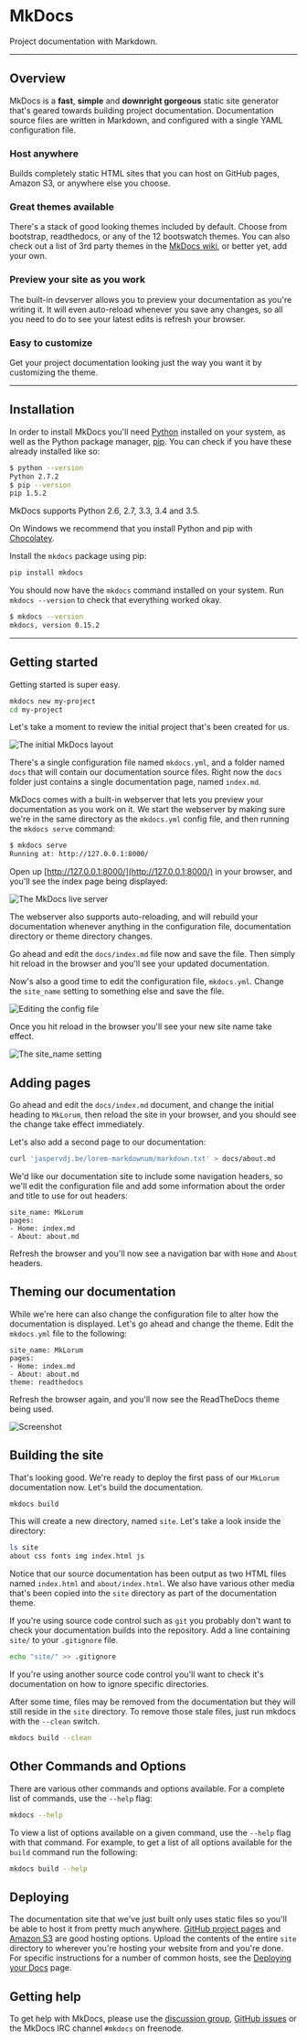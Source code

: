 # MkDocs

Project documentation with&nbsp;Markdown.

---

## Overview

MkDocs is a **fast**, **simple** and **downright gorgeous** static site
generator that's geared towards building project documentation. Documentation
source files are written in Markdown, and configured with a single YAML
configuration file.

### Host anywhere

Builds completely static HTML sites that you can host on GitHub pages, Amazon
S3, or anywhere else you choose.

### Great themes available

There's a stack of good looking themes included by default. Choose from
bootstrap, readthedocs, or any of the 12 bootswatch themes.
You can also check out a list of 3rd party themes in the
[MkDocs wiki](https://github.com/mkdocs/mkdocs/wiki/MkDocs-Themes),
or better yet, add your own.

### Preview your site as you work

The built-in devserver allows you to preview your documentation as you're
writing it. It will even auto-reload whenever you save any changes, so all you
need to do to see your latest edits is refresh your browser.

### Easy to customize

Get your project documentation looking just the way you want it by customizing
the theme.

---

## Installation

In order to install MkDocs you'll need [Python] installed on your system, as
well as the Python package manager, [pip]. You can check if you have these
already installed like so:

```bash
$ python --version
Python 2.7.2
$ pip --version
pip 1.5.2
```

MkDocs supports Python 2.6, 2.7, 3.3, 3.4 and 3.5.

On Windows we recommend that you install Python and pip with [Chocolatey].

Install the `mkdocs` package using pip:

```bash
pip install mkdocs
```

You should now have the `mkdocs` command installed on your system. Run `mkdocs
--version` to check that everything worked okay.

```bash
$ mkdocs --version
mkdocs, version 0.15.2
```

---

## Getting started

Getting started is super easy.

```bash
mkdocs new my-project
cd my-project
```

Let's take a moment to review the initial project that's been created for us.

![The initial MkDocs layout](img/initial-layout.png)

There's a single configuration file named `mkdocs.yml`, and a folder named
`docs` that will contain our documentation source files. Right now the `docs`
folder just contains a single documentation page, named `index.md`.

MkDocs comes with a built-in webserver that lets you preview your documentation
as you work on it. We start the webserver by making sure we're in the same
directory as the `mkdocs.yml` config file, and then running the `mkdocs serve`
command:

```bash
$ mkdocs serve
Running at: http://127.0.0.1:8000/
```

Open up [http://127.0.0.1:8000/](http://127.0.0.1:8000/) in your browser, and
you'll see the index page being displayed:

![The MkDocs live server](img/screenshot.png)

The webserver also supports auto-reloading, and will rebuild your documentation
whenever anything in the configuration file, documentation directory or theme
directory changes.

Go ahead and edit the `docs/index.md` file now and save the file. Then simply
hit reload in the browser and you'll see your updated documentation.

Now's also a good time to edit the configuration file, `mkdocs.yml`. Change the
`site_name` setting to something else and save the file.

![Editing the config file](img/initial-config.png)

Once you hit reload in the browser you'll see your new site name take effect.

![The site_name setting](img/site-name.png)

## Adding pages

Go ahead and edit the `docs/index.md` document, and change the initial heading to
`MkLorum`, then reload the site in your browser, and you should see the change
take effect immediately.

Let's also add a second page to our documentation:

```bash
curl 'jaspervdj.be/lorem-markdownum/markdown.txt' > docs/about.md
```

We'd like our documentation site to include some navigation headers, so we'll
edit the configuration file and add some information about the order and title
to use for out headers:

```no-highlight
site_name: MkLorum
pages:
- Home: index.md
- About: about.md
```

Refresh the browser and you'll now see a navigation bar with `Home` and `About`
headers.

## Theming our documentation

While we're here can also change the configuration file to alter how the
documentation is displayed. Let's go ahead and change the theme. Edit the
`mkdocs.yml` file to the following:

```no-highlight
site_name: MkLorum
pages:
- Home: index.md
- About: about.md
theme: readthedocs
```

Refresh the browser again, and you'll now see the ReadTheDocs theme being used.

![Screenshot](img/readthedocs.png)

## Building the site

That's looking good. We're ready to deploy the first pass of our `MkLorum`
documentation now. Let's build the documentation.

```bash
mkdocs build
```

This will create a new directory, named `site`. Let's take a look inside the
directory:

```bash
ls site
about css fonts img index.html js
```

Notice that our source documentation has been output as two HTML files named
`index.html` and `about/index.html`. We also have various other media that's
been copied into the `site` directory as part of the documentation theme.

If you're using source code control such as `git` you probably don't want to
check your documentation builds into the repository. Add a line containing
`site/` to your `.gitignore` file.

```bash
echo "site/" >> .gitignore
```

If you're using another source code control you'll want to check it's
documentation on how to ignore specific directories.

After some time, files may be removed from the documentation but they will still
reside in the `site` directory. To remove those stale files, just run mkdocs
with the `--clean` switch.

```bash
mkdocs build --clean
```

## Other Commands and Options

There are various other commands and options available. For a complete list of
commands, use the `--help` flag:

```bash
mkdocs --help
```

To view a list of options available on a given command, use the `--help` flag
with that command. For example, to get a list of all options available for the
`build` command run the following:

```bash
mkdocs build --help
```

## Deploying

The documentation site that we've just built only uses static files so you'll be
able to host it from pretty much anywhere. [GitHub project pages] and [Amazon
S3] are good hosting options. Upload the contents of the entire `site` directory
to wherever you're hosting your website from and you're done. For specific
instructions for a number of common hosts, see the [Deploying your Docs] page.

## Getting help

To get help with MkDocs, please use the [discussion group], [GitHub issues] or
the MkDocs IRC channel `#mkdocs` on freenode.

[Amazon S3]: http://docs.aws.amazon.com/AmazonS3/latest/dev/WebsiteHosting.html
[Chocolatey]: https://chocolatey.org/
[discussion group]: https://groups.google.com/forum/#!forum/mkdocs
[GitHub issues]: https://github.com/mkdocs/mkdocs/issues
[GitHub project pages]: https://help.github.com/articles/creating-project-pages-manually
[pip]: http://pip.readthedocs.org/en/latest/installing.html
[Python]: https://www.python.org/
[Deploying your Docs]: user-guide/deploying-your-docs.md
